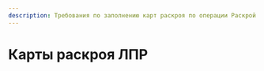 ```yaml
---
description: Требования по заполнению карт раскроя по операции Раскрой на оборудовании ЛПР
---
```


# Карты раскроя ЛПР

